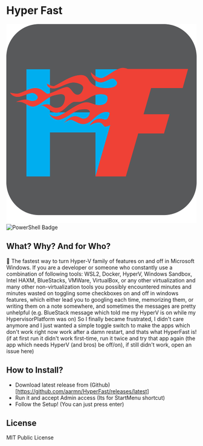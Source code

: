 # Hyper Fast
<!-- 

TODO: Logo, and Badges go here 
TODO: progressbar don't work
TODO: check hash of files
TODO: better names
TODO: Reinstall problem
TODO: OneLiner Self Destruct, and other stuffs

# Set-Location ~ ; Invoke-WebRequest -Uri "https://raw.githubusercontent.com/aarmn/HyperFast/master/Setup.ps1" -OutFile setup.ps1 ; Start-Process powershell.exe -Verb RunAs -ArgumentList (" -file `"$env:USERPROFILE\Setup.ps1`" -elevated" -f ($myinvocation.MyCommand.Definition)) ; Remove-Item "$env:USERPROFILE\Setup.ps1" ; Set-Location -

# set-ExecutionPolicy RemoteSigned -Scope CurrentUser ; Invoke-WebRequest -Uri "https://raw.githubusercontent.com/aarmn/HyperFast/master/Setup.ps1" -OutFile "$env:USERPROFILE\Setup.ps1" ; Start-Process powershell.exe -Verb RunAs -ArgumentList ("-noprofile -file `"$env:USERPROFILE\Setup.ps1`" -elevated" -f ($myinvocation.MyCommand.Definition))

-->
![Logo of HyperFast](https://raw.githubusercontent.com/aarmn/HyperFast/master/icon/hyperfast-bg.png)
![PowerShell Badge](https://img.shields.io/badge/PowerShell-00AFEF?style=for-the-badge&logo=powershell&logoColor=white)
## What? Why? And for Who?
🚀 The fastest way to turn Hyper-V family of features on and off in Microsoft Windows.
If you are a developer or someone who constantly use a combination of following tools: WSL2, Docker, HyperV, Windows Sandbox, Intel HAXM, BlueStacks, VMWare, VirtualBox, or any other virtualization and many other non-virtualization tools you possibly encountered minutes and minutes wasted on toggling some checkboxes on and off in windows features, which either lead you to googling each time, memorizing them, or writing them on a note somewhere, and sometimes the messages are pretty unhelpful (e.g. BlueStack message which told me my HyperV is on while my HypervisorPlatform was on)
So I finally became frustrated, I didn't care anymore and I just wanted a simple toggle switch to make the apps which don't work right now work after a damn restart, and thats what HyperFast is! (if at first run it didn't work first-time, run it twice and try that app again (the app which needs HyperV (and bros) be off/on), if still didn't work, open an issue here)

## How to Install?
  - Download latest release from (Github)[https://github.com/aarmn/HyperFast/releases/latest]
  - Run it and accept Admin access (Its for StartMenu shortcut)
  - Follow the Setup! (You can just press enter)
## License
MIT Public License
